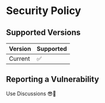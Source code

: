 # Security Policy

## Supported Versions

<!--Use this section to tell people about which versions of your project are
currently being supported with security updates.
-->

| Version | Supported          |
| ------- | ------------------ |
| Current  | :white_check_mark: |

<!--
| 5.0.x   | :x:                |
| 4.0.x   | :white_check_mark: |
| < 4.0   | :x:                |
-->

## Reporting a Vulnerability

Use Discussions 😎💪
<!--
Use this section to tell people how to report a vulnerability.

Tell them where to go, how often they can expect to get an update on a
reported vulnerability, what to expect if the vulnerability is accepted or
declined, etc.
-->
